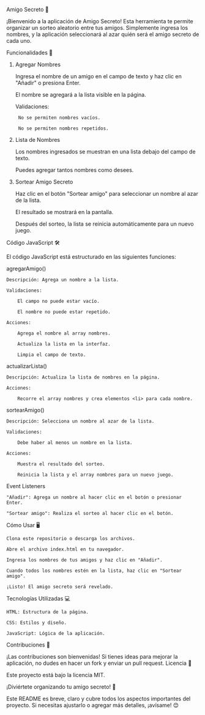 Amigo Secreto 🎁

¡Bienvenido a la aplicación de Amigo Secreto! Esta herramienta te permite organizar un sorteo aleatorio entre tus amigos. Simplemente ingresa los nombres, y la aplicación seleccionará al azar quién será el amigo secreto de cada uno.

Funcionalidades 🚀
1. Agregar Nombres

    Ingresa el nombre de un amigo en el campo de texto y haz clic en "Añadir" o presiona Enter.

    El nombre se agregará a la lista visible en la página.

    Validaciones:

        No se permiten nombres vacíos.

        No se permiten nombres repetidos.

2. Lista de Nombres

    Los nombres ingresados se muestran en una lista debajo del campo de texto.

    Puedes agregar tantos nombres como desees.

3. Sortear Amigo Secreto

    Haz clic en el botón "Sortear amigo" para seleccionar un nombre al azar de la lista.

    El resultado se mostrará en la pantalla.

    Después del sorteo, la lista se reinicia automáticamente para un nuevo juego.

Código JavaScript 🛠️

El código JavaScript está estructurado en las siguientes funciones:

agregarAmigo()

    Descripción: Agrega un nombre a la lista.

    Validaciones:

        El campo no puede estar vacío.

        El nombre no puede estar repetido.

    Acciones:

        Agrega el nombre al array nombres.

        Actualiza la lista en la interfaz.

        Limpia el campo de texto.

actualizarLista()

    Descripción: Actualiza la lista de nombres en la página.

    Acciones:

        Recorre el array nombres y crea elementos <li> para cada nombre.

sortearAmigo()

    Descripción: Selecciona un nombre al azar de la lista.

    Validaciones:

        Debe haber al menos un nombre en la lista.

    Acciones:

        Muestra el resultado del sorteo.

        Reinicia la lista y el array nombres para un nuevo juego.

Event Listeners

    "Añadir": Agrega un nombre al hacer clic en el botón o presionar Enter.

    "Sortear amigo": Realiza el sorteo al hacer clic en el botón.

Cómo Usar 🖥️

    Clona este repositorio o descarga los archivos.

    Abre el archivo index.html en tu navegador.

    Ingresa los nombres de tus amigos y haz clic en "Añadir".

    Cuando todos los nombres estén en la lista, haz clic en "Sortear amigo".

    ¡Listo! El amigo secreto será revelado.

Tecnologías Utilizadas 💻

    HTML: Estructura de la página.

    CSS: Estilos y diseño.

    JavaScript: Lógica de la aplicación.

Contribuciones 🤝

¡Las contribuciones son bienvenidas! Si tienes ideas para mejorar la aplicación, no dudes en hacer un fork y enviar un pull request.
Licencia 📄

Este proyecto está bajo la licencia MIT.

¡Diviértete organizando tu amigo secreto! 🎉

Este README es breve, claro y cubre todos los aspectos importantes del proyecto. Si necesitas ajustarlo o agregar más detalles, ¡avísame! 😊
